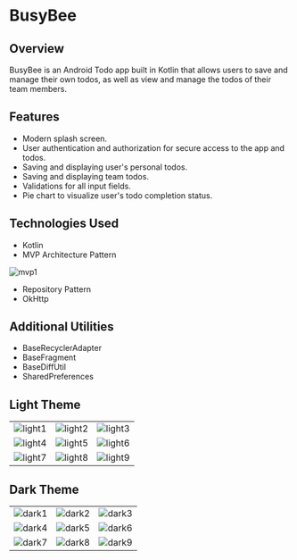 # BusyBee

## Overview

<p>
BusyBee is an Android Todo app built in Kotlin that allows users to save and manage their own todos, 
as well as view and manage the todos of their team members.
</p> 

## Features

* Modern splash screen.
* User authentication and authorization for secure access to the app and todos.
* Saving and displaying user's personal todos.
* Saving and displaying team todos.
* Validations for all input fields.
* Pie chart to visualize user's todo completion status.

## Technologies Used

* Kotlin
* MVP Architecture Pattern

![mvp1](https://user-images.githubusercontent.com/30028905/233813225-4787e78d-76de-4a3d-a182-a106085a1d42.png)

* Repository Pattern
* OkHttp

## Additional Utilities

* BaseRecyclerAdapter
* BaseFragment
* BaseDiffUtil
* SharedPreferences

## Light Theme

|                                                                                                                  |                                                                                                                  |                                                                                                                  |
|:----------------------------------------------------------------------------------------------------------------:|:----------------------------------------------------------------------------------------------------------------:|:----------------------------------------------------------------------------------------------------------------:|
| ![light1](https://user-images.githubusercontent.com/30028905/233774015-18ab4d96-a661-42fb-b415-8db8446ffcf7.png) | ![light2](https://user-images.githubusercontent.com/30028905/233774045-597bb865-8de2-4296-a52d-d0c2deb0f2a0.png) | ![light3](https://user-images.githubusercontent.com/30028905/233774060-2f89333b-8ba6-4ad0-b5f3-c99f3204a601.png) |
| ![light4](https://user-images.githubusercontent.com/30028905/233836561-8f024b62-4cd9-4995-9fd6-229856236536.png) | ![light5](https://user-images.githubusercontent.com/30028905/233774093-ba509a66-20d8-4d18-81dc-28d63e49ccc1.png) | ![light6](https://user-images.githubusercontent.com/30028905/233774098-1b98e725-fa76-4dc0-88f6-0aebb8c3681d.png) |
| ![light7](https://user-images.githubusercontent.com/30028905/233774168-5fa2d9af-1a50-4533-abb5-83692bf60efd.png) | ![light8](https://user-images.githubusercontent.com/30028905/233774173-2908abda-4bff-47e0-8313-20442991e7da.png) | ![light9](https://user-images.githubusercontent.com/30028905/233774184-aa2c2a5c-f5a6-4509-a5cf-6fa63e4f4d33.png) |

## Dark Theme

|                                                                                                                 |                                                                                                                 |                                                                                                                 |
|:---------------------------------------------------------------------------------------------------------------:|:---------------------------------------------------------------------------------------------------------------:|:---------------------------------------------------------------------------------------------------------------:|
| ![dark1](https://user-images.githubusercontent.com/30028905/233836594-6a9e19a5-652c-4db2-8171-d6dc4873be63.png) | ![dark2](https://user-images.githubusercontent.com/30028905/233774320-988d8f34-b443-4583-b6d1-2a8d44f6c484.png) | ![dark3](https://user-images.githubusercontent.com/30028905/233774334-9e2620bb-00b0-4856-b05e-d2c48be18964.png) |
| ![dark4](https://user-images.githubusercontent.com/30028905/233774341-a6d8bd19-3888-465e-8bfb-fb7ccec6ff0f.png) | ![dark5](https://user-images.githubusercontent.com/30028905/233774351-13f25a4f-56bc-4136-8261-0111c4fc0222.png) | ![dark6](https://user-images.githubusercontent.com/30028905/233774362-66d54e23-96c9-422f-aacf-93a3cd78ca49.png) |
| ![dark7](https://user-images.githubusercontent.com/30028905/233774407-8dbf8354-69c9-481b-a95a-f03ffe538782.png) | ![dark8](https://user-images.githubusercontent.com/30028905/233774441-cd79a0d7-5467-4ed0-9575-36ecd52a78f7.png) | ![dark9](https://user-images.githubusercontent.com/30028905/233774453-0583850c-e345-4938-b4df-1d26a9b21c7e.png) |
